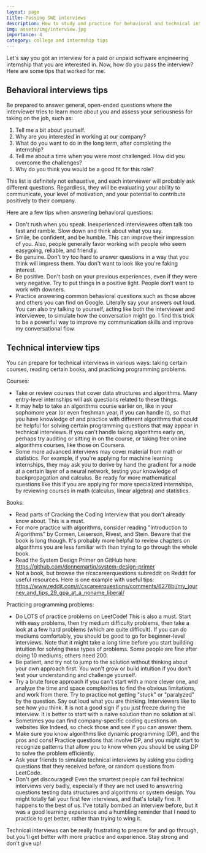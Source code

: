 ```yaml
---
layout: page
title: Passing SWE interviews
description: How to study and practice for behavioral and technical interviews
img: assets/img/interview.jpg
importance: 4
category: college and internship tips
---
```


Let's say you got an interview for a paid or unpaid software engineering internship that you are interested in. Now, how do you pass the interview? Here are some tips that worked for me.

## Behavioral interviews tips

Be prepared to answer general, open-ended questions where the interviewer tries to learn more about you and assess your seriousness for taking on the job, such as:

1. Tell me a bit about yourself.
2. Why are you interested in working at our company?
3. What do you want to do in the long term, after completing the internship?
4. Tell me about a time when you were most challenged. How did you overcome the challenges?
5. Why do you think you would be a good fit for this role?

This list is definitely not exhaustive, and each interviewer will probably ask different questions. Regardless, they will be evaluating your ability to communicate, your level of motivation, and your potential to contribute positively to their company.

Here are a few tips when answering behavioral questions:
* Don't rush when you speak. Inexperienced interviewees often talk too fast and ramble. Slow down and think about what you say.
* Smile, be confident, and be humble. This can improve their impression of you. Also, people generally favor working with people who seem easygoing, reliable, and friendly.
* Be genuine. Don't try too hard to answer questions in a way that you think will impress them. You don't want to look like you're faking interest.
* Be positive. Don't bash on your previous experiences, even if they were very negative. Try to put things in a positive light. People don't want to work with downers.
* Practice answering common behavioral questions such as those above and others you can find on Google. Literally say your answers out loud. You can also try talking to yourself, acting like both the interviewer and interviewee, to simulate how the conversation might go. I find this trick to be a powerful way to improve my communication skills and improve my conversational flow.

## Technical interview tips

You can prepare for technical interviews in various ways: taking certain courses, reading certain books, and practicing programming problems.

Courses:
* Take or review courses that cover data structures and algorithms. Many entry-level internships will ask questions related to these things.
* It may help to take an algorithms course earlier on, like in your sophomore year (or even freshman year, if you can handle it), so that you have knowledge of and practice with different algorithms that could be helpful for solving certain programming questions that may appear in technical interviews. If you can't handle taking algorithms early on, perhaps try auditing or sitting in on the course, or taking free online algorithms courses, like those on Coursera.
* Some more advanced interviews may cover material from math or statistics. For example, if you're applying for machine learning internships, they may ask you to derive by hand the gradient for a node at a certain layer of a neural network, testing your knowledge of backpropagation and calculus. Be ready for more mathematical questions like this if you are applying for more specialized internships, by reviewing courses in math (calculus, linear algebra) and statistics.

Books:
* Read parts of Cracking the Coding Interview that you don't already know about. This is a must.
* For more practice with algorithms, consider reading "Introduction to Algorithms" by Cormen, Leiserson, Rivest, and Stein. Beware that the book is long though. It's probably more helpful to review chapters on algorithms you are less familiar with than trying to go through the whole book.
* Read the System Design Primer on GitHub here: https://github.com/donnemartin/system-design-primer
* Not a book, but browse the r/cscareerquestions subreddit on Reddit for useful resources. Here is one example with useful tips: https://www.reddit.com/r/cscareerquestions/comments/6278bi/my_journey_and_tips_29_gpa_at_a_noname_liberal/

Practicing programming problems:
* Do LOTS of practice problems on LeetCode! This is also a must. Start with easy problems, then try medium difficulty problems, then take a look at a few hard problems (which are quite difficult). If you can do mediums comfortably, you should be good to go for beginner-level interviews. Note that it might take a long time before you start building intuition for solving these types of problems. Some people are fine after doing 10 mediums; others need 200.
* Be patient, and try not to jump to the solution without thinking about your own approach first. You won't grow or build intuition if you don't test your understanding and challenge yourself.
* Try a brute force approach if you can't start with a more clever one, and analyze the time and space complexities to find the obvious limitations, and work from there. Try to practice not getting "stuck" or "paralyzed" by the question. Say out loud what you are thinking. Interviewers like to see how you think. It is not a good sign if you just freeze during the interview. It is better to start with a naive solution than no solution at all.
* Sometimes you can find company-specific coding questions on websites like Indeed, so check those and see if you can answer them.
* Make sure you know algorithms like dynamic programming (DP), and the pros and cons! Practice questions that involve DP, and you might start to recognize patterns that allow you to know when you should be using DP to solve the problem efficiently.
* Ask your friends to simulate technical interviews by asking you coding questions that they received before, or random questions from LeetCode.
* Don't get discouraged! Even the smartest people can fail technical interviews very badly, especially if they are not used to answering questions testing data structures and algorithms or system design. You might totally fail your first few interviews, and that's totally fine. It happens to the best of us. I've totally bombed an interview before, but it was a good learning experience and a humbling reminder that I need to practice to get better, rather than trying to wing it.

Technical interviews can be really frustrating to prepare for and go through, but you'll get better with more practice and experience. Stay strong and don't give up!
